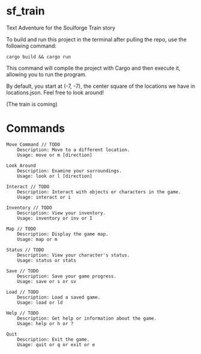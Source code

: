 # sf_train
Text Adventure for the Soulforge Train story

To build and run this project in the terminal after pulling the repo, use the following command:


`cargo build && cargo run`


This command will compile the project with Cargo and then execute it, allowing you to run the program.

By default, you start at (-7, -7), the center square of the locations we have in locations.json. Feel free to look around!

(The train is coming)

    
# Commands
    
    Move Command // TODO
        Description: Move to a different location.
        Usage: move or m [direction]

    Look Around
        Description: Examine your surroundings.
        Usage: look or l [direction]

    Interact // TODO
        Description: Interact with objects or characters in the game.
        Usage: interact or i

    Inventory // TODO
        Description: View your inventory.
        Usage: inventory or inv or I

    Map // TODO
        Description: Display the game map.
        Usage: map or m

    Status // TODO
        Description: View your character's status.
        Usage: status or stats

    Save // TODO
        Description: Save your game progress.
        Usage: save or s or sv

    Load // TODO
        Description: Load a saved game.
        Usage: load or ld

    Help // TODO
        Description: Get help or information about the game.
        Usage: help or h or ?

    Quit
        Description: Exit the game.
        Usage: quit or q or exit or e
